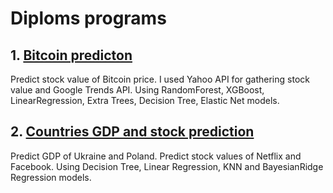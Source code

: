 # Diploms programs

## 1. [Bitcoin predicton](bitcoin%20predicton)

Predict stock value of Bitcoin price. I used Yahoo API for gathering stock value and Google Trends API. Using RandomForest, XGBoost, LinearRegression, Extra Trees, Decision Tree, Elastic Net models.

## 2. [Countries GDP and stock prediction](gdp%20and%20stock%20predicton)
Predict GDP of Ukraine and Poland. Predict stock values of Netflix and Facebook. Using Decision Tree, Linear Regression, KNN and BayesianRidge Regression models.
